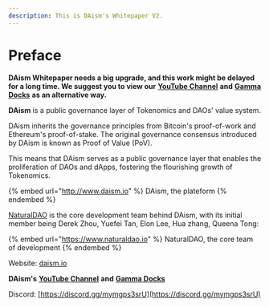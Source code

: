```yaml
---
description: This is DAism's Whitepaper V2.
---
```


# Preface

**DAism Whitepaper needs a big upgrade, and this work might be delayed for a long time. We suggest you to view our** [**YouTube Channel**](https://www.youtube.com/@daismcore8822) **and** [**Gamma Docks**](https://gamma.app/public/DAism1-An-Exchange-Good-Tokenomics-Needs-cp0hifw89174aw1) **as an alternative way.**



**DAism** is a public governance layer of Tokenomics and DAOs' value system.&#x20;

DAism inherits the governance principles from Bitcoin's proof-of-work and Ethereum's proof-of-stake. The original governance consensus introduced by DAism is known as Proof of Value (PoV).

This means that DAism serves as a public governance layer that enables the proliferation of DAOs and dApps, fostering the flourishing growth of Tokenomics.&#x20;

{% embed url="http://www.daism.io" %}
DAism, the plateform
{% endembed %}

[NaturalDAO](https://app.gitbook.com/www.naturaldao.io) is the core development team behind DAism, with its initial member being Derek Zhou, Yuefei Tan, Elon Lee, Hua zhang, Queena Tong:

{% embed url="https://www.naturaldao.io" %}
NaturalDAO, the core team of development
{% endembed %}

Website: [daism.io](https://daism.io)

**DAism's** [**YouTube Channel**](https://www.youtube.com/@daismcore8822) **and** [**Gamma Docks**](https://gamma.app/public/DAism1-An-Exchange-Good-Tokenomics-Needs-cp0hifw89174aw1)

Discord: [https://discord.gg/mymgps3srU](https://discord.gg/mymgps3srU)
